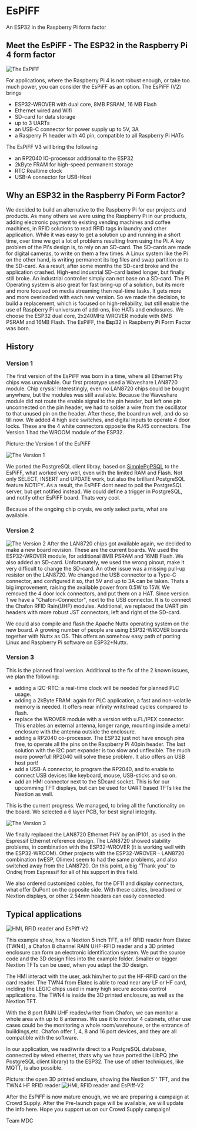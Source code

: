 # EsPiFF
An ESP32 in the Raspberry Pi form factor

## Meet the EsPiFF - The ESP32 in the Raspberry Pi 4 form factor

![The EsPiFF](/images/espiff_v3.1.jpg)

For applications, where the Raspberry Pi 4 is not robust enough, or take too much power, you can consider the EsPiFF as an option.
The EsPiFF (V2) brings
 - ESP32-WROVER with dual core, 8MB PSRAM, 16 MB Flash
 - Ethernet wired and Wifi
 - SD-card for data storage
 - up to 3 UARTs
 - an USB-C connector for power supply up to 5V, 3A
 - a Rasperry Pi header with 40 pin, compatible to all Raspberry Pi HATs

The EsPiFF V3 will bring the following 
 - an RP2040 IO-processor additional to the ESP32
 - 2kByte FRAM for high-speed permanent storage
 - RTC Realtime clock
 - USB-A connector for USB-Host

## Why an ESP32 in the Raspberry Pi Form Factor?

We decided to build an alternative to the Raspberry Pi for our projects and products. As many others we were using the Raspberry Pi in our products, adding electronic payment to existing vending machines and coffee machines, in RFID solutions to read RFID tags in laundry and other application. 
While it was easy to get a solution up and running in a short time, over time we got a lot of problems resulting from using the Pi.
A key problem of the Pi's design is, to rely on an SD-card. The SD-cards are made for digital cameras, to write on them a few times. A Linux system like the Pi on the other hand, is writing permanent its log files and swap partition or to the SD-card. As a result, after some months the SD-card broke and the application crashed. High-end industrial SD-card lasted longer, but finally still broke. An industrial controller simply can not base on a SD-card.
The PI Operating system is also great for fast bring-up of a solution, but its more and more focused on media streaming then real-time tasks. It gets more and more overloaded with each new version.
So we made the decision, to build a replacement, which is focused on high-reliability, but still enable the use of Raspberry Pi universum of add-ons, like HATs and enclosures. We choose the ESP32 dual core, 2x240MHz WROVER module with 8MB PSRAM and 16MB Flash.  The EsPiFF, the **Es**p32 in Raspberry **Pi** **F**orm **F**actor was born.

## History
### Version 1
The first version of the EsPiFF was born in a time, where all Ethernet Phy chips was unavailable. Our first prototype used a Waveshare LAN8720 module. Chip crysis! Interestingly, even no LAN8720 chips could be bought anywhere, but the modules was still available. Because the Waveshare module did not route the enable signal to the pin header, but left one pin unconnected on the pin header, we had to solder a wire from the oscillator to that unused pin on the header. After these, the board run well, and do so till now. We added 4 high side switches, and digital inputs to operate 4 door locks. These are the 4 white connectors opposite the RJ45 connectors. The Version 1 had the WROOM module of the ESP32.  

Picture: the Version 1 of the EsPiFF

![The Version 1](/images/espiff_v1_top.jpg)

We ported the PostgreSQL client libray, based on [SimplePgPSQL](https://github.com/ethanak/SimplePgSQL) to the EsPiFF, what worked very well, even with the limited RAM and Flash. Not only SELECT, INSERT and UPDATE work, but also the brilliant PostgreSQL feature NOTIFY. As a result, the EsPiFF dont need to poll the PostgreSQL server, but get notified instead. We could define a trigger in PostgreSQL, and notify other EsPiFF board. Thats very cool.

Because of the ongoing chip crysis, we only select parts, what are available. 

### Version 2

![The Version 2](/images/espiff_angehoben.jpg) 
After the LAN8720 chips got available again, we decided to make a new board revision. These are the current boards. We used the ESP32-WROVER module, for additional 8MB PSRAM and 16MB Flash. We also added an SD-card. Unfortunately, we used the wrong pinout, make it very difficult to change the SD-card. An other issue was a missing pull-up resistor on the LAN8720. 
We changed the USB connector to a Type-C connector, and configured it so, that 5V and up to 3A can be taken. Thats a big improvement, raising the available power from 0.5W to 15W. We removed the 4 door lock connectors, and put them on a HAT. 
Since version 1 we have a "Chafon-Connector", next to the USB connector. It is to connect the Chafon RFID Rain(UHF) modules. Additional, we replaced the UART pin headers with more robust JST connectors, left and right of the SD-card. 

We could also compile and flash the Apache Nuttx operating system on the new board. A growing number of people are using ESP32-WROVER boards together with Nuttx as OS. This offers an somehow easy path of porting Linux and Raspberry Pi software on ESP32+Nuttx. 

### Version 3
This is the planned final version. Additional to the fix of the 2 known issues, we plan the following:
 - adding a I2C-RTC: a real-time clock will be needed for planned PLC usage.
 - adding a 2kByte FRAM: again for PLC application, a fast and non-volatile memory is needed. It offers near infinity write/read cycles compared to flash.
 - replace the WROVER module with a version with u.FL/IPEX connector. This enables an external antenna, longer range, mounting inside a metal enclosure with the antenna outside the enclosure.
 - adding a RP2040 co-processor. The ESP32 just not have enough pins free, to operate all the pins on the Raspberry Pi 40pin header. The last solution with the I2C port expander is too slow and unflexible. The much more powerfull RP2040 will solve these problem. It also offers an USB host port!
 - add a USB-A connector, to program the RP2040, and to enable to connect USB devices like keyboard, mouse, USB-sticks and so on. 
 - add an HMI connector next to the SDcard socket. This is for our upcomming TFT displays, but can be used for UART based TFTs like the Nextion as well. 


This is the current progress. We managed, to bring all the functionality on the board. We selected a 6 layer PCB, for best signal integrity.

![The Version 3](/images/espiff_v3.1.jpg)


We finally replaced the LAN8720 Ethernet PHY by an IP101, as used in the Espressif Ethernet reference design. The LAN8720 showed stability problems, in combination with the ESP32-WROVER (it is working well with the ESP32-WROOM). Other projects with the ESP32-WROVER - LAN8720 combination (wESP, Olimex) seem to had the same problems, and also switched away from the LAN8720. On this point, a big "Thank you" to Ondrej from Espressif for all of his support in this field. 

We also ordered customized cables, for the DF11 and display connectors, what offer DuPont on the opposite side. With these cables, breadbord or Nextion displays, or other 2.54mm headers can easily connected. 

## Typical applications


![HMI, RFID reader and EsPiff-V2](/images/espiff_HMI_RFID_Rain.jpg )

This example show, how a Nextion 5 inch TFT, a HF RFID reader from Elatec (TWN4), a Chafon 8 channel RAIN UHF-RFID reader and a 3D printed enclosure can form an electronic identification system. We put the source code and the 3D design files into the example folder. Smaller or bigger Nextion TFTs can be used, when you adapt the 3D design. 

The HMI interact with the user, ask him/her to put the HF-RFID card on the card reader. The TWN4 from Elatec is able to read near any LF or HF card, inclding the LEGIC chips used in many high secure access control applications. The TWN4 is inside the 3D printed enclosure, as well as the Nextion TFT.

With the 8 port RAIN UHF reader/writer from Chafon, we can monitor a whole area with up to 8 antennas. We use it to monitor 4 cabinets, other use cases could be the monitoring a whole room/warehouse, or the entrance of buiildings,etc. Chafon offer 1, 4, 8 and 16 port devices, and they are all compatible with the software. 

In our application, we read/write direct to a PostgreSQL database, connected by wired ethernet, thats why we have ported the LibPQ (the PostgreSQL client library) to the ESP32. The use of other techniques, like MQTT, is also possible. 

Picture: the open 3D printed enclsure, showing the Nextion 5'' TFT, and the TWN4 HF RFID reader
![HMI, RFID reader and EsPiff-V2](/images/HMI_TWN4_enclosure3.jpg )

After the EsPiFF is now mature enough, we we are preparing a campaign at Crowd Supply. After the Pre-launch page will be available, we will update the info here. Hope you support us on our Crowd Supply campaign!

Team MDC
